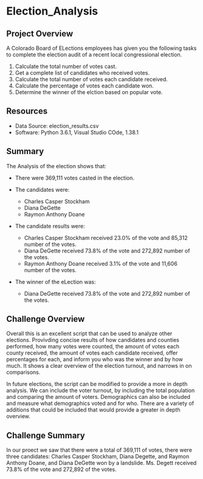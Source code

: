 # Election_Analysis

## Project Overview

A Colorado Board of ELections employees has given you the following tasks to complete the election audit of a recent local congressional election.

  1. Calculate the total number of votes cast.
  2. Get a complete list of candidates who received votes.
  3. Calculate the total number of votes each candidate received.
  4. Calculate the percentage of votes each candidate won.
  5. Determine the winner of the elction based on popular vote.
 
## Resources

* Data Source: election_results.csv
* Software: Python 3.6.1, Visual Studio COde, 1.38.1

## Summary

The Analysis of the election shows that:

* There were 369,111 votes casted in the election.
* The candidates were:
  * Charles Casper Stockham
  * Diana DeGette
  * Raymon Anthony Doane
  
* The candidate results were:
  * Charles Casper Stockham received 23.0% of the vote and 85,312 number of the votes.
  * Diana DeGette received 73.8% of the vote and 272,892 number of the votes.
  * Raymon Anthony Doane received 3.1% of the vote and 11,606 number of the votes.

* The winner of the eLection was:
  * Diana DeGette received 73.8% of the vote and 272,892 number of the votes.

## Challenge Overview
  
 Overall this is an excellent script that can be used to analyze other elections. Provivding concise results of how candidates and counties performed, how many votes were counted, the amount of votes each county received, the amount of votes each candidate received, offer percentages for each, and inform you who was the winner and by how much. It shows a clear overview of the election turnout, and narrows in on comparisons.

In future elections, the script can be modified to provide a more in depth analysis. We can include the voter turnout, by including the total population and comparing the amount of voters. Demographics can also be included and measure what demographics voted and for who. There are a variety of additions that could be included that would provide a greater in depth overview.

## Challenge Summary

In our proect we saw that there were a total of 369,111 of votes, there were three candidates: Charles Casper Stockham, Diana Degette, and Raymon Anthony Doane, and Diana DeGette won by a landslide. Ms. Degett received 73.8% of the vote  and 272,892 of the votes. 
